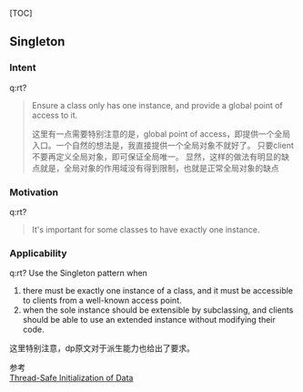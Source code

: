 [TOC]
## Singleton

### Intent

q:rt?
>Ensure a class only has one instance, and provide a global point of access to it.
>
>这里有一点需要特别注意的是，global point of access，即提供一个全局入口。一个自然的想法是，我直接提供一个全局对象不就好了。
只要client不要再定义全局对象，即可保证全局唯一。
显然，这样的做法有明显的缺点就是，全局对象的作用域没有得到限制，也就是正常全局对象的缺点

### Motivation
q:rt?
>It's important for some classes to have exactly one instance.

### Applicability
q:rt?
Use the Singleton pattern when
1. there must be exactly one instance of a class, and it must be accessible
to clients from a well-known access point.
2. when the sole instance should be extensible by subclassing, and clients
should be able to use an extended instance without modifying their code.

这里特别注意，dp原文对于派生能力也给出了要求。

参考<br>
[Thread-Safe Initialization of Data](https://www.modernescpp.com/index.php/thread-safe-initialization-of-data)
